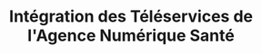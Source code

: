 ---
layout: page
categories: mission
title: "Intégration des Téléservices de l'Agence Numérique Santé"
categories: 'mission'
start_date: 2023-03-01
end_date: 2024-05-01
skills:
  - Desktop
  - Mobile
company: Fiducial
team : 1 Testeur, 5 Développeur, 1 Chef Produit
position: Développeur
status: Indépendant portage Ikigïa
achievements:
 - "Intégration Messagerie Sécurisé Santé - MSS"
 - "Intégration du téléservice AMC : tiers-payant complémentaire"
 - "Intégration du téléservice Adri : Acquisition des DRoits intégrée"
 - "Intégration du téléservice Apcv : Appli Carte Vitale"
 - "Intégration du téléservice Insi : identité nationale de santé"
environments:
  - Windows/Android/Ios
  - Kapelse/SmartCard
  - OpenId/CIBA/SAML2/WSDL/IMAP/SMTP
  - C#/WCF/WPF/Xamarin
  - Git/TeamCity/TeamFondationServer

input_skill:
 - "."
output_skill:
 - "."
story: |
  **Non affiché**
---
